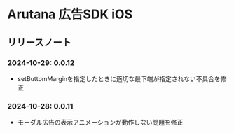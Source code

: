 # Arutana 広告SDK iOS

## リリースノート

### 2024-10-29: 0.0.12

- setButtomMarginを指定したときに適切な最下端が指定されない不具合を修正

### 2024-10-28: 0.0.11

- モーダル広告の表示アニメーションが動作しない問題を修正
